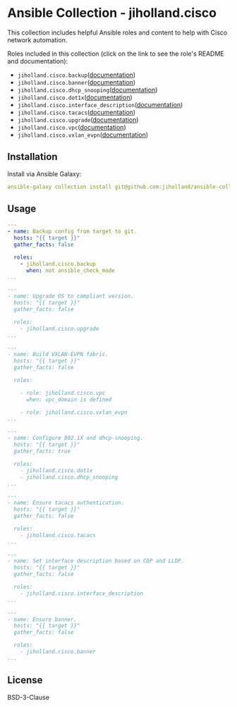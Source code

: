 # Ansible Collection - jiholland.cisco

This collection includes helpful Ansible roles and content to help with Cisco network automation.

Roles included in this collection (click on the link to see the role's README and documentation):

  - `jiholland.cisco.backup`([documentation](https://github.com/jiholland/ansible-collection_cisco/blob/main/roles/backup/README.md))
  - `jiholland.cisco.banner`([documentation](https://github.com/jiholland/ansible-collection_cisco/blob/main/roles/banner/README.md))
  - `jiholland.cisco.dhcp_snooping`([documentation](https://github.com/jiholland/ansible-collection_cisco/blob/main/roles/dns/README.md))
  - `jiholland.cisco.dot1x`([documentation](https://github.com/jiholland/ansible-collection_cisco/blob/main/roles/dns/README.md))
  - `jiholland.cisco.interface_description`([documentation](https://github.com/jiholland/ansible-collection_cisco/blob/main/roles/interface_description/README.md))
  - `jiholland.cisco.tacacs`([documentation](https://github.com/jiholland/ansible-collection_cisco/blob/main/roles/tacacs/README.md))
  - `jiholland.cisco.upgrade`([documentation](https://github.com/jiholland/ansible-collection_cisco/blob/main/roles/upgrade/README.md))
  - `jiholland.cisco.vpc`([documentation](https://github.com/jiholland/ansible-collection_cisco/blob/main/roles/vpc/README.md))
  - `jiholland.cisco.vxlan_evpn`([documentation](https://github.com/jiholland/ansible-collection_cisco/blob/main/roles/vxlan_evpn/README.md))

## Installation

Install via Ansible Galaxy:

```yaml
ansible-galaxy collection install git@github.com:jiholland/ansible-collection_cisco.git
```

## Usage
```yaml
---
- name: Backup config from target to git.
  hosts: "{{ target }}"
  gather_facts: false

  roles:
    - jiholland.cisco.backup
      when: not ansible_check_mode
...

---
- name: Upgrade OS to compliant version.
  hosts: "{{ target }}"
  gather_facts: false

  roles:
    - jiholland.cisco.upgrade
...

---
- name: Build VXLAN-EVPN fabric.
  hosts: "{{ target }}"
  gather_facts: false

  roles:

    - role: jiholland.cisco.vpc
      when: vpc_domain is defined

    - role: jiholland.cisco.vxlan_evpn
...

---
- name: Configure 802.1X and dhcp-snooping.
  hosts: "{{ target }}"
  gather_facts: true

  roles:
    - jiholland.cisco.dot1x
    - jiholland.cisco.dhcp_snooping
...

---
- name: Ensure tacacs authentication.
  hosts: "{{ target }}"
  gather_facts: false

  roles:
    - jiholland.cisco.tacacs
...

---
- name: Set interface description based on CDP and LLDP.
  hosts: "{{ target }}"
  gather_facts: false

  roles:
    - jiholland.cisco.interface_description
...

---
- name: Ensure banner.
  hosts: "{{ target }}"
  gather_facts: false

  roles:
    - jiholland.cisco.banner
...
```
## License

BSD-3-Clause
